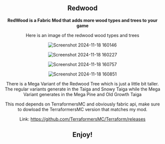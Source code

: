 <div align="center"><p>

## Redwood
  
**RedWood is a Fabric Mod that adds more wood types and trees to your game**

Here is an image of the redwood wood types and trees

![Screenshot 2024-11-18 160146](https://github.com/user-attachments/assets/ee857e9c-5e61-4056-ad7f-69a33cad7873)

![Screenshot 2024-11-18 160227](https://github.com/user-attachments/assets/f41b4929-4865-47d2-a462-5d51966a0996)

![Screenshot 2024-11-18 160757](https://github.com/user-attachments/assets/6d3ca601-e7b5-4981-b980-61da319a2710)

![Screenshot 2024-11-18 160851](https://github.com/user-attachments/assets/d37321b6-7abf-4b1a-b98d-f99849916cef)

There is a Mega Variant of the Redwood Tree which is just a little bit taller. The regular variants generate in the Taiga and Snowy Taiga while
the Mega Variant generates in the Mega Pine and Old Growth Taiga

This mod depends on TerraformersMC and obviously fabric api,
make sure to dowload the TerraformersMC version that matches my mod.

Link: https://github.com/TerraformersMC/Terraform/releases

## Enjoy!
